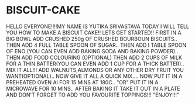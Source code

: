 # BISCUIT-CAKE
HELLO EVERYONE!!!!MY NAME IS YUTIKA SRIVASTAVA
TODAY I WILL TELL YOU HOW TO MAKE A BISCUIT CAKE!!
LETS GET STARTED!!
FIRST IN A BIG BOWL ADD CRUSHED 250g OF CRUSHED BOURBOUN BISCUITS..
THEN ADD 4 FULL TABLE SPOON OF SUGAR..
THEN ADD I TABLE SPOON OF ENO (YOU CAN EVEN ADD BAKING SODA AND BAKING POWDER)..
THEN ADD FOOD COLOURING (OPTIONAL)
THEN ADD 2 CUPS OF MILK FOR A THIN BATTER(YOU CAN EVEN ADD 1 CUP FOR A THICK BATTER)..
MIX IT ALL!!!
ADD WALNUTS,ALMONDS OR ANY OTHER DRY FRUIT YOU WANT(OPTIONAL)..
NOW GIVE IT ALL A QUICK MIX....
NOW PUT IT IN A PREHEATED OVEN AI FOR 15 MINS AT 180C..
"OR"
PUT IT IN A MICROWAVE FOR 10 MINS..
AFTER BAKING IT TAKE IT OUT IN A PLATE AND DON'T FORGET TO ADD YOU FAVOURITE TOPPINGS!!!
                                "ENJOY!!!"
